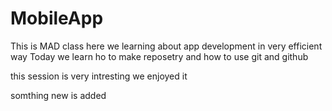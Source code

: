 # MobileApp
This is MAD class here we learning about app development in very efficient way
Today we learn ho to make reposetry and how to use git and github

this session is very intresting
we enjoyed it

somthing new is added 